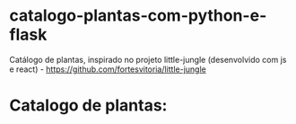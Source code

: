 # catalogo-plantas-com-python-e-flask
Catálogo de plantas, inspirado no projeto little-jungle (desenvolvido com js e react) - https://github.com/fortesvitoria/little-jungle

# Catalogo de plantas:
